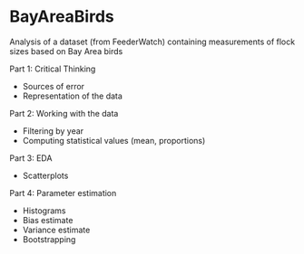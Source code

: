 # BayAreaBirds
Analysis of a dataset (from FeederWatch) containing measurements of flock sizes based on Bay Area birds 

Part 1: Critical Thinking

- Sources of error
- Representation of the data

Part 2: Working with the data

- Filtering by year
- Computing statistical values (mean, proportions)

Part 3: EDA

- Scatterplots

Part 4: Parameter estimation

- Histograms
- Bias estimate
- Variance estimate
- Bootstrapping

